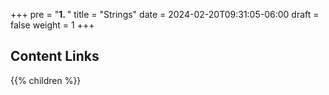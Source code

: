 +++
pre = "<b>1. </b>"
title = "Strings"
date = 2024-02-20T09:31:05-06:00
draft = false
weight = 1
+++

## Content Links

{{% children %}}
